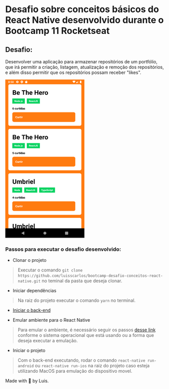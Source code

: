
# Desafio sobre conceitos básicos do React Native desenvolvido durante o Bootcamp 11 Rocketseat

## Desafio:

Desenvolver uma aplicação para armazenar repositórios de um portfólio, que irá permitir a criação, listagem, atualização e remoção dos repositórios, e além disso permitir que os repositórios possam receber "likes".

<img src="assets/app.PNG" width="250" height="500">

### Passos para executar o desafio desenvolvido:
-  Clonar o projeto
> Executar o comando `git clone https://github.com/luisscarlos/bootcamp-desafio-conceitos-react-native.git` no teminal da pasta que deseja clonar.

- Iniciar dependências
 > Na raiz do projeto executar o comando `yarn` no terminal.

- [Iniciar o back-end](https://github.com/luisscarlos/bootcamp-desafio-conceitos-node)

- Emular ambiente para o React Native
 > Para emular o ambiente, é necessário seguir os passos [desse link](https://react-native.rocketseat.dev/) conforme o sistema operacional que está usando ou a forma que deseja executar a emulação.

- Iniciar o projeto
> Com o back-end executando, rodar o comando `react-native run-android` ou `react-native run-ios` na raiz do projeto caso esteja utilizando MacOS para emulação do dispositivo movel.


Made with 🚀 by Luis.